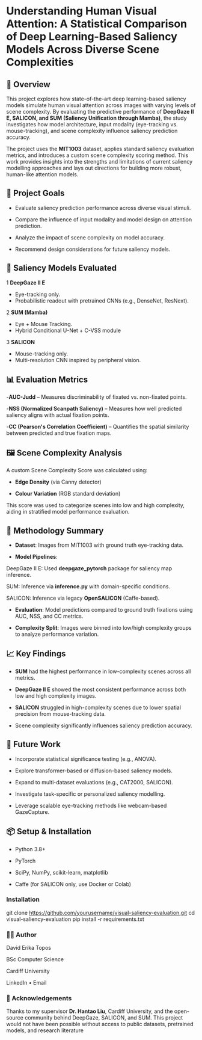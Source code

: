 # Understanding Human Visual Attention: A Statistical Comparison of Deep Learning-Based Saliency Models Across Diverse Scene Complexities
## 📌 Overview
This project explores how state-of-the-art deep learning-based saliency models simulate human visual attention across images with varying levels of scene complexity. By evaluating the predictive performance of **DeepGaze II E, SALICON, and SUM (Saliency Unification through Mamba)**, the study investigates how model architecture, input modality (eye-tracking vs. mouse-tracking), and scene complexity influence saliency prediction accuracy.

The project uses the **MIT1003** dataset, applies standard saliency evaluation metrics, and introduces a custom scene complexity scoring method. This work provides insights into the strengths and limitations of current saliency modelling approaches and lays out directions for building more robust, human-like attention models.

## 🎯 Project Goals
- Evaluate saliency prediction performance across diverse visual stimuli.

- Compare the influence of input modality and model design on attention prediction.

- Analyze the impact of scene complexity on model accuracy.

- Recommend design considerations for future saliency models.

## 🧠 Saliency Models Evaluated
1 **DeepGaze II E** 
- Eye-tracking only.
- Probabilistic readout with pretrained CNNs (e.g., DenseNet, ResNext).

2 **SUM (Mamba)**
- Eye + Mouse Tracking.
- 	Hybrid Conditional U-Net + C-VSS module

3 **SALICON**
- Mouse-tracking only.
- Multi-resolution CNN inspired by peripheral vision.

## 📊 Evaluation Metrics
-**AUC-Judd** – Measures discriminability of fixated vs. non-fixated points.

-**NSS (Normalized Scanpath Saliency)** – Measures how well predicted saliency aligns with actual fixation points.

-**CC (Pearson's Correlation Coefficient)** – Quantifies the spatial similarity between predicted and true fixation maps.

## 🖼️ Scene Complexity Analysis
A custom Scene Complexity Score was calculated using:

- **Edge Density** (via Canny detector)

- **Colour Variation** (RGB standard deviation)

This score was used to categorize scenes into low and high complexity, aiding in stratified model performance evaluation.

## 🧪 Methodology Summary
- **Dataset**: Images from MIT1003 with ground truth eye-tracking data.

- **Model Pipelines**:

DeepGaze II E: Used **deepgaze_pytorch** package for saliency map inference.

SUM: Inference via **inference.py** with domain-specific conditions.

SALICON: Inference via legacy **OpenSALICON** (Caffe-based).

- **Evaluation**: Model predictions compared to ground truth fixations using AUC, NSS, and CC metrics.

- **Complexity Split**: Images were binned into low/high complexity groups to analyze performance variation.

## 📈 Key Findings
- **SUM** had the highest performance in low-complexity scenes across all metrics.

- **DeepGaze II E** showed the most consistent performance across both low and high complexity images.

- **SALICON** struggled in high-complexity scenes due to lower spatial precision from mouse-tracking data.

- Scene complexity significantly influences saliency prediction accuracy.

## 🚀 Future Work
- Incorporate statistical significance testing (e.g., ANOVA).

- Explore transformer-based or diffusion-based saliency models.

- Expand to multi-dataset evaluations (e.g., CAT2000, SALICON).

- Investigate task-specific or personalized saliency modelling.

- Leverage scalable eye-tracking methods like webcam-based GazeCapture.

## 📦 Setup & Installation
- Python 3.8+

- PyTorch

- SciPy, NumPy, scikit-learn, matplotlib

- Caffe (for SALICON only, use Docker or Colab)

### Installation
git clone https://github.com/yourusername/visual-saliency-evaluation.git
cd visual-saliency-evaluation
pip install -r requirements.txt

### 🧑‍💻 Author
David Erika Topos

BSc Computer Science

Cardiff University

LinkedIn • Email

### 📜 Acknowledgements
Thanks to my supervisor **Dr. Hantao Liu**, Cardiff University, and the open-source community behind DeepGaze, SALICON, and SUM. This project would not have been possible without access to public datasets, pretrained models, and research literature
